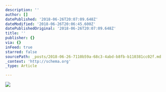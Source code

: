 ```yaml
---
description: ''
author: []
datePublished: '2018-06-26T20:07:09.648Z'
dateModified: '2018-06-26T20:06:45.600Z'
datePublishedOriginal: '2018-06-26T20:07:09.648Z'
title: ''
publisher: {}
via: {}
inFeed: true
starred: false
sourcePath: _posts/2018-06-26-7110b59a-68c3-4abd-b8fb-b110381cc02f.md
_context: 'http://schema.org'
_type: Article

---
```

![](https://the-grid-user-content.s3-us-west-2.amazonaws.com/6d40a1ec-4297-47ba-b266-85cfb00a2c9a.jpg)